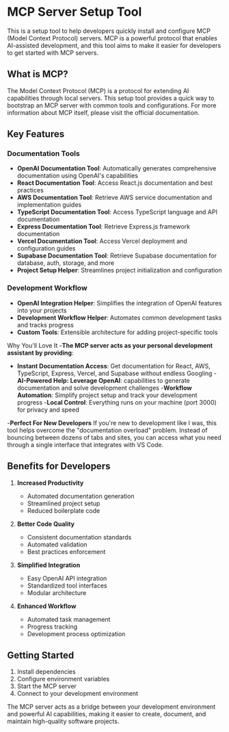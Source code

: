 # MCP Server Setup Tool

This is a setup tool to help developers quickly install and configure MCP (Model Context Protocol) servers. MCP is a powerful protocol that enables AI-assisted development, and this tool aims to make it easier for developers to get started with MCP servers.

## What is MCP?
The Model Context Protocol (MCP) is a protocol for extending AI capabilities through local servers. This setup tool provides a quick way to bootstrap an MCP server with common tools and configurations. For more information about MCP itself, please visit the official documentation.

## Key Features

### Documentation Tools
- **OpenAI Documentation Tool**: Automatically generates comprehensive documentation using OpenAI's capabilities
- **React Documentation Tool**: Access React.js documentation and best practices
- **AWS Documentation Tool**: Retrieve AWS service documentation and implementation guides
- **TypeScript Documentation Tool**: Access TypeScript language and API documentation
- **Express Documentation Tool**: Retrieve Express.js framework documentation
- **Vercel Documentation Tool**: Access Vercel deployment and configuration guides
- **Supabase Documentation Tool**: Retrieve Supabase documentation for database, auth, storage, and more
- **Project Setup Helper**: Streamlines project initialization and configuration

### Development Workflow
- **OpenAI Integration Helper**: Simplifies the integration of OpenAI features into your projects
- **Development Workflow Helper**: Automates common development tasks and tracks progress
- **Custom Tools**: Extensible architecture for adding project-specific tools

Why You'll Love It
-**The MCP server acts as your personal development assistant by providing**:
- **Instant Documentation Access**: Get documentation for React, AWS, TypeScript, Express, Vercel, and Supabase without endless Googling
-**AI-Powered Help: Leverage OpenAI**: capabilities to generate documentation and solve development challenges
-**Workflow Automation**: Simplify project setup and track your development progress
-**Local Control**: Everything runs on your machine (port 3000) for privacy and speed

-**Perfect For New Developers**
If you're new to development like I was, this tool helps overcome the "documentation overload" problem. Instead of bouncing between dozens of tabs and sites, you can access what you need through a single interface that integrates with VS Code.

## Benefits for Developers

1. **Increased Productivity**
   - Automated documentation generation
   - Streamlined project setup
   - Reduced boilerplate code

2. **Better Code Quality**
   - Consistent documentation standards
   - Automated validation
   - Best practices enforcement

3. **Simplified Integration**
   - Easy OpenAI API integration
   - Standardized tool interfaces
   - Modular architecture

4. **Enhanced Workflow**
   - Automated task management
   - Progress tracking
   - Development process optimization

## Getting Started
1. Install dependencies
2. Configure environment variables
3. Start the MCP server
4. Connect to your development environment

The MCP server acts as a bridge between your development environment and powerful AI capabilities, making it easier to create, document, and maintain high-quality software projects.
